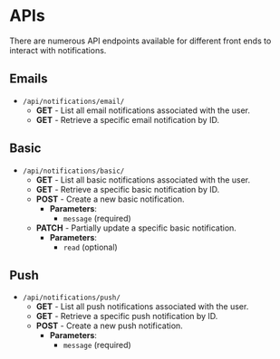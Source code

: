 # APIs

There are numerous API endpoints available for different front ends to interact with notifications.

## Emails

- `/api/notifications/email/`
  - **GET** - List all email notifications associated with the user.
  - **GET** - Retrieve a specific email notification by ID.

## Basic

- `/api/notifications/basic/`
  - **GET** - List all basic notifications associated with the user.
  - **GET** - Retrieve a specific basic notification by ID.
  - **POST** - Create a new basic notification.
    - **Parameters**: 
      - `message` (required)
  - **PATCH** - Partially update a specific basic notification.
    - **Parameters**:
      - `read` (optional)

## Push

- `/api/notifications/push/`
  - **GET** - List all push notifications associated with the user.
  - **GET** - Retrieve a specific push notification by ID.
  - **POST** - Create a new push notification.
    - **Parameters**: 
      - `message` (required)